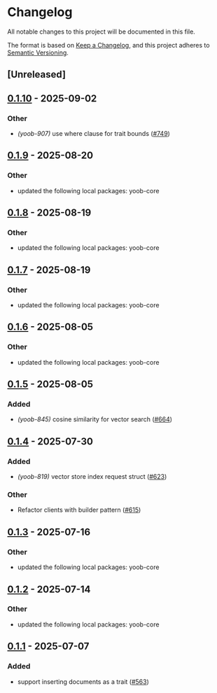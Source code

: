 # Changelog

All notable changes to this project will be documented in this file.

The format is based on [Keep a Changelog](https://keepachangelog.com/en/1.0.0/),
and this project adheres to [Semantic Versioning](https://semver.org/spec/v2.0.0.html).

## [Unreleased]

## [0.1.10](https://github.com/caojin0321/yoob/compare/yoob-scylladb-v0.1.9...yoob-scylladb-v0.1.10) - 2025-09-02

### Other

- *(yoob-907)* use where clause for trait bounds ([#749](https://github.com/caojin0321/yoob/pull/749))

## [0.1.9](https://github.com/caojin0321/yoob/compare/yoob-scylladb-v0.1.8...yoob-scylladb-v0.1.9) - 2025-08-20

### Other

- updated the following local packages: yoob-core

## [0.1.8](https://github.com/caojin0321/yoob/compare/yoob-scylladb-v0.1.7...yoob-scylladb-v0.1.8) - 2025-08-19

### Other

- updated the following local packages: yoob-core

## [0.1.7](https://github.com/caojin0321/yoob/compare/yoob-scylladb-v0.1.6...yoob-scylladb-v0.1.7) - 2025-08-19

### Other

- updated the following local packages: yoob-core

## [0.1.6](https://github.com/caojin0321/yoob/compare/yoob-scylladb-v0.1.5...yoob-scylladb-v0.1.6) - 2025-08-05

### Other

- updated the following local packages: yoob-core

## [0.1.5](https://github.com/caojin0321/yoob/compare/yoob-scylladb-v0.1.4...yoob-scylladb-v0.1.5) - 2025-08-05

### Added

- *(yoob-845)* cosine similarity for vector search ([#664](https://github.com/caojin0321/yoob/pull/664))

## [0.1.4](https://github.com/caojin0321/yoob/compare/yoob-scylladb-v0.1.3...yoob-scylladb-v0.1.4) - 2025-07-30

### Added

- *(yoob-819)* vector store index request struct ([#623](https://github.com/caojin0321/yoob/pull/623))

### Other

- Refactor clients with builder pattern ([#615](https://github.com/caojin0321/yoob/pull/615))

## [0.1.3](https://github.com/caojin0321/yoob/compare/yoob-scylladb-v0.1.2...yoob-scylladb-v0.1.3) - 2025-07-16

### Other

- updated the following local packages: yoob-core

## [0.1.2](https://github.com/caojin0321/yoob/compare/yoob-scylladb-v0.1.1...yoob-scylladb-v0.1.2) - 2025-07-14

### Other

- updated the following local packages: yoob-core

## [0.1.1](https://github.com/caojin0321/yoob/compare/yoob-scylladb-v0.1.0...yoob-scylladb-v0.1.1) - 2025-07-07

### Added

- support inserting documents as a trait ([#563](https://github.com/caojin0321/yoob/pull/563))
